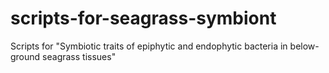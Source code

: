 # scripts-for-seagrass-symbiont
Scripts for "Symbiotic traits of epiphytic and endophytic bacteria in below-ground seagrass tissues"
